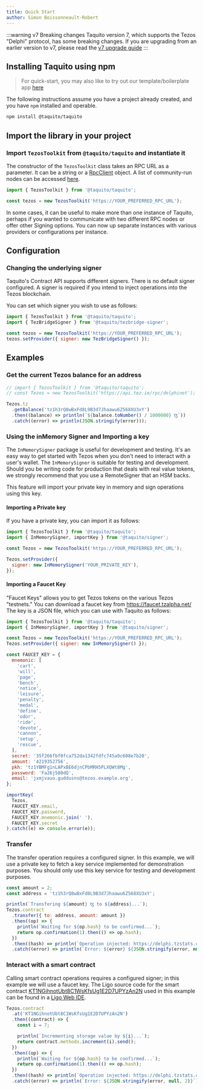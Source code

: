 ```yaml
---
title: Quick Start
author: Simon Boissonneault-Robert
---
```


:::warning v7 Breaking changes
Taquito version 7, which supports the Tezos "Delphi" protocol, has some breaking changes. If you are upgrading from an earlier version to v7, please read the [v7 upgrade guide](v7_breaking_changes.md)
:::

## Installing Taquito using npm

> For quick-start, you may also like to try out our template/boilerplate app [here][boilerplate]

The following instructions assume you have a project already created, and you have `npm` installed and operable.

```bash
npm install @taquito/taquito
```

## Import the library in your project

### Import `TezosToolkit` from `@taquito/taquito` and instantiate it

The constructor of the `TezosToolkit` class takes an RPC URL as a parameter. It can be a string or a [RpcClient](rpc_package.md) object. A list of community-run nodes can be accessed [here](rpc_nodes.md#list-of-community-run-nodes).

```js
import { TezosToolkit } from '@taquito/taquito';

const tezos = new TezosToolkit('https://YOUR_PREFERRED_RPC_URL');
```

In some cases, it can be useful to make more than one instance of Taquito, perhaps if you wanted to communicate with two different RPC nodes or offer other Signing options. You can now up separate instances with various providers or configurations per instance.

## Configuration

### Changing the underlying signer

Taquito's Contract API supports different signers. There is no default signer configured. A signer is required if you intend to inject operations into the Tezos blockchain.

You can set which signer you wish to use as follows:

```js
import { TezosToolkit } from '@taquito/taquito';
import { TezBridgeSigner } from '@taquito/tezbridge-signer';

const tezos = new TezosToolkit('https://YOUR_PREFERRED_RPC_URL');
tezos.setProvider({ signer: new TezBridgeSigner() });
```

## Examples

### Get the current Tezos balance for an address

```js live noInline
// import { TezosToolkit } from '@taquito/taquito';
// const Tezos = new TezosToolkit('https://api.tez.ie/rpc/delphinet');

Tezos.tz
  .getBalance('tz1h3rQ8wBxFd8L9B3d7Jhaawu6Z568XU3xY')
  .then((balance) => println(`${balance.toNumber() / 1000000} ꜩ`))
  .catch((error) => println(JSON.stringify(error)));
```

### Using the inMemory Signer and Importing a key

The `InMemorySigner` package is useful for development and testing. It's an easy way to get started with Tezos when you don't need to interact with a user's wallet. The `InMemorySigner` is suitable for testing and development. Should you be writing code for production that deals with real value tokens, we strongly recommend that you use a RemoteSigner that an HSM backs.

This feature will import your private key in memory and sign operations using this key.

#### Importing a Private key

If you have a private key, you can import it as follows:

```js
import { TezosToolkit } from '@taquito/taquito';
import { InMemorySigner, importKey } from '@taquito/signer';

const Tezos = new TezosToolkit('https://YOUR_PREFERRED_RPC_URL');

Tezos.setProvider({
  signer: new InMemorySigner('YOUR_PRIVATE_KEY'),
});
```

#### Importing a Faucet Key

"Faucet Keys" allows you to get Tezos tokens on the various Tezos "testnets." You can download a faucet key from https://faucet.tzalpha.net/
The key is a JSON file, which you can use with Taquito as follows:

```js
import { TezosToolkit } from '@taquito/taquito';
import { InMemorySigner, importKey } from '@taquito/signer';

const Tezos = new TezosToolkit('https://YOUR_PREFERRED_RPC_URL');
Tezos.setProvider({ signer: new InMemorySigner() });

const FAUCET_KEY = {
  mnemonic: [
    'cart',
    'will',
    'page',
    'bench',
    'notice',
    'leisure',
    'penalty',
    'medal',
    'define',
    'odor',
    'ride',
    'devote',
    'cannon',
    'setup',
    'rescue',
  ],
  secret: '35f266fbf0fca752da1342fdfc745a9c608e7b20',
  amount: '4219352756',
  pkh: 'tz1YBMFg1nLAPxBE6djnCPbMRH5PLXQWt8Mg',
  password: 'Fa26j580dQ',
  email: 'jxmjvauo.guddusns@tezos.example.org',
};

importKey(
  Tezos,
  FAUCET_KEY.email,
  FAUCET_KEY.password,
  FAUCET_KEY.mnemonic.join(' '),
  FAUCET_KEY.secret
).catch((e) => console.error(e));
```

### Transfer

The transfer operation requires a configured signer. In this example, we will use a private key to fetch a key service implemented for demonstration purposes. You should only use this key service for testing and development purposes.

```js live noInline
const amount = 2;
const address = 'tz1h3rQ8wBxFd8L9B3d7Jhaawu6Z568XU3xY';

println(`Transfering ${amount} ꜩ to ${address}...`);
Tezos.contract
  .transfer({ to: address, amount: amount })
  .then((op) => {
    println(`Waiting for ${op.hash} to be confirmed...`);
    return op.confirmation(1).then(() => op.hash);
  })
  .then((hash) => println(`Operation injected: https://delphi.tzstats.com/${hash}`))
  .catch((error) => println(`Error: ${error} ${JSON.stringify(error, null, 2)}`));
```

### Interact with a smart contract

Calling smart contract operations requires a configured signer; in this example we will use a faucet key. The Ligo source code for the smart contract [KT1NGihnotUbt8C1WsKfsUg1E2D7UPYzAn2N][smart_contract_on_better_call_dev] used in this example can be found in a [Ligo Web IDE][smart_contract_source].

```js live noInline
Tezos.contract
  .at('KT1NGihnotUbt8C1WsKfsUg1E2D7UPYzAn2N')
  .then((contract) => {
    const i = 7;

    println(`Incrementing storage value by ${i}...`);
    return contract.methods.increment(i).send();
  })
  .then((op) => {
    println(`Waiting for ${op.hash} to be confirmed...`);
    return op.confirmation(1).then(() => op.hash);
  })
  .then((hash) => println(`Operation injected: https://delphi.tzstats.com/${hash}`))
  .catch((error) => println(`Error: ${JSON.stringify(error, null, 2)}`));
```

[boilerplate]: https://github.com/ecadlabs/taquito-boilerplate
[smart_contract_source]: https://ide.ligolang.org/p/CelcoaDRK5mLFDmr5rSWug
[smart_contract_on_better_call_dev]: https://better-call.dev/delphinet/KT1NGihnotUbt8C1WsKfsUg1E2D7UPYzAn2N/operations
